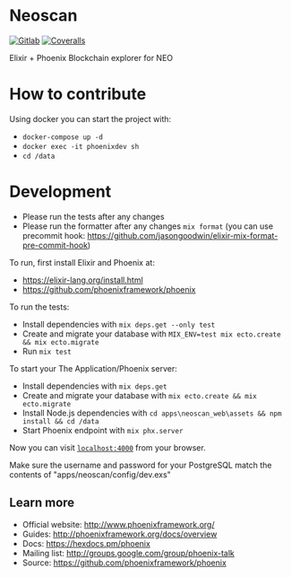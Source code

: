 # Neoscan

[![Gitlab](https://gitlab.com/CityOfZion/neo-scan/badges/master/build.svg)](https://gitlab.com/CityOfZion/neo-scan/pipelines)
[![Coveralls](https://img.shields.io/coveralls/CityOfZion/neo-scan.svg?branch=master)](https://coveralls.io/github/CityOfZion/neo-scan)

Elixir + Phoenix Blockchain explorer for NEO

# How to contribute

Using docker you can start the project with:
- `docker-compose up -d`
- `docker exec -it phoenixdev sh`
- `cd /data`

# Development
- Please run the tests after any changes
- Please run the formatter after any changes `mix format` (you can use precommit hook: https://github.com/jasongoodwin/elixir-mix-format-pre-commit-hook)

To run, first install Elixir and Phoenix at:

* https://elixir-lang.org/install.html
* https://github.com/phoenixframework/phoenix

To run the tests:
 * Install dependencies with `mix deps.get --only test`
 * Create and migrate your database with `MIX_ENV=test mix ecto.create && mix ecto.migrate`
 * Run `mix test`

To start your The Application/Phoenix server:

  * Install dependencies with `mix deps.get`
  * Create and migrate your database with `mix ecto.create && mix ecto.migrate`
  * Install Node.js dependencies with `cd apps\neoscan_web\assets && npm install && cd /data`
  * Start Phoenix endpoint with `mix phx.server`


Now you can visit [`localhost:4000`](http://localhost:4000) from your browser.

Make sure the username and password for your PostgreSQL match the contents of "apps/neoscan/config/dev.exs"

## Learn more

  * Official website: http://www.phoenixframework.org/
  * Guides: http://phoenixframework.org/docs/overview
  * Docs: https://hexdocs.pm/phoenix
  * Mailing list: http://groups.google.com/group/phoenix-talk
  * Source: https://github.com/phoenixframework/phoenix
